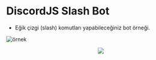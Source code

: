 # DiscordJS Slash Bot
* Eğik çizgi (slash) komutları yapabileceğiniz bot örneği.

![örnek](https://user-images.githubusercontent.com/68592606/120373194-ba7c2500-c320-11eb-81b3-3c3d22add7e4.png)

<p align="center"><a href="https ://discord.gg/Ks9T8H9"><img src="https://img.shields.io/badge/Bot%20Satış%20-1d202b.svg?&style=for-the-badge&logo=discord&logoColor=white"></a></p>
